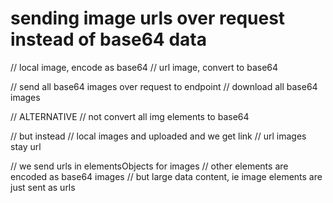 # sending image urls over request instead of base64 data

// local image, encode as base64
// url image, convert to base64

// send all base64 images over request to endpoint
// download all base64 images

// ALTERNATIVE
// not convert all img elements to base64

// but instead
// local images and uploaded and we get link
// url images stay url

// we send urls in elementsObjects for images
// other elements are encoded as base64 images
// but large data content, ie image elements are just sent as urls
